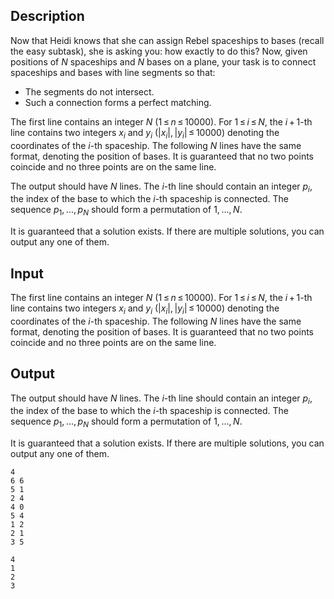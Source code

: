 ## Description

<div><p>Now that Heidi knows that she can assign Rebel spaceships to bases (recall the easy subtask), she is asking you: how <span class="tex-font-style-it">exactly</span> to do this? Now, given positions of <span class="tex-span"><i>N</i></span> spaceships and <span class="tex-span"><i>N</i></span> bases on a plane, your task is to connect spaceships and bases with line segments so that: </p><ul> <li> The segments do not intersect. </li><li> Such a connection forms a perfect matching. </li></ul></div><div class="input-specification"><p>The first line contains an integer <span class="tex-span"><i>N</i></span> (<span class="tex-span">1 ≤ <i>n</i> ≤ 10000</span>). For <span class="tex-span">1 ≤ <i>i</i> ≤ <i>N</i></span>, the <span class="tex-span"><i>i</i> + 1</span>-th line contains two integers <span class="tex-span"><i>x</i><sub class="lower-index"><i>i</i></sub></span> and <span class="tex-span"><i>y</i><sub class="lower-index"><i>i</i></sub></span> (<span class="tex-span">|<i>x</i><sub class="lower-index"><i>i</i></sub>|, |<i>y</i><sub class="lower-index"><i>i</i></sub>| ≤ 10000</span>) denoting the coordinates of the <span class="tex-span"><i>i</i></span>-th spaceship. The following <span class="tex-span"><i>N</i></span> lines have the same format, denoting the position of bases. It is guaranteed that no two points coincide and no three points are on the same line.</p></div><div class="output-specification"><p>The output should have <span class="tex-span"><i>N</i></span> lines. The <span class="tex-span"><i>i</i></span>-th line should contain an integer <span class="tex-span"><i>p</i><sub class="lower-index"><i>i</i></sub></span>, the index of the base to which the <span class="tex-span"><i>i</i></span>-th spaceship is connected. The sequence <span class="tex-span"><i>p</i><sub class="lower-index">1</sub>, ..., <i>p</i><sub class="lower-index"><i>N</i></sub></span> should form a permutation of <span class="tex-span">1, ..., <i>N</i></span>.</p><p>It is guaranteed that a solution exists. If there are multiple solutions, you can output any one of them.</p></div>

## Input

<p>The first line contains an integer <span class="tex-span"><i>N</i></span> (<span class="tex-span">1 ≤ <i>n</i> ≤ 10000</span>). For <span class="tex-span">1 ≤ <i>i</i> ≤ <i>N</i></span>, the <span class="tex-span"><i>i</i> + 1</span>-th line contains two integers <span class="tex-span"><i>x</i><sub class="lower-index"><i>i</i></sub></span> and <span class="tex-span"><i>y</i><sub class="lower-index"><i>i</i></sub></span> (<span class="tex-span">|<i>x</i><sub class="lower-index"><i>i</i></sub>|, |<i>y</i><sub class="lower-index"><i>i</i></sub>| ≤ 10000</span>) denoting the coordinates of the <span class="tex-span"><i>i</i></span>-th spaceship. The following <span class="tex-span"><i>N</i></span> lines have the same format, denoting the position of bases. It is guaranteed that no two points coincide and no three points are on the same line.</p>

## Output

<p>The output should have <span class="tex-span"><i>N</i></span> lines. The <span class="tex-span"><i>i</i></span>-th line should contain an integer <span class="tex-span"><i>p</i><sub class="lower-index"><i>i</i></sub></span>, the index of the base to which the <span class="tex-span"><i>i</i></span>-th spaceship is connected. The sequence <span class="tex-span"><i>p</i><sub class="lower-index">1</sub>, ..., <i>p</i><sub class="lower-index"><i>N</i></sub></span> should form a permutation of <span class="tex-span">1, ..., <i>N</i></span>.</p><p>It is guaranteed that a solution exists. If there are multiple solutions, you can output any one of them.</p>





```input1
4
6 6
5 1
2 4
4 0
5 4
1 2
2 1
3 5

```




```output1
4
1
2
3

```


